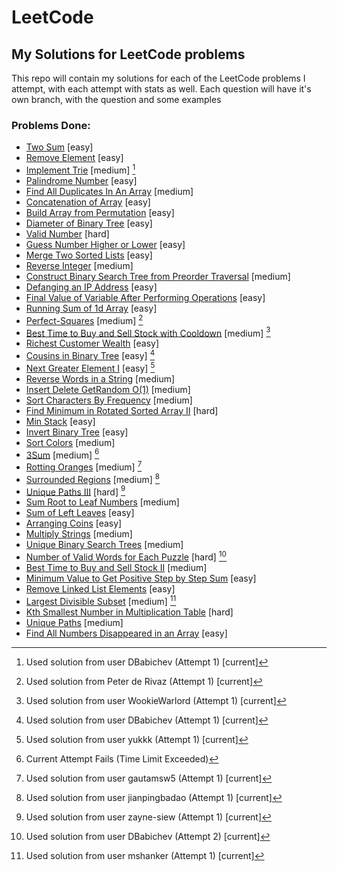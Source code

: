 # LeetCode
## My Solutions for LeetCode problems

  This repo will contain my solutions for each of the LeetCode problems I attempt, with each attempt with stats as well.
Each question will have it's own branch, with the question and some examples

### Problems Done:
  - [Two Sum](https://github.com/theLittleBigZ/LeetCode/tree/main/Two%20Sum) [easy]
  - [Remove Element](https://github.com/theLittleBigZ/LeetCode/tree/Remove-Element) [easy]
  - [Implement Trie](https://github.com/theLittleBigZ/LeetCode/tree/Implement-Trie) [medium] [^1]
  - [Palindrome Number](https://github.com/theLittleBigZ/LeetCode/tree/Palindrome-Number) [easy]
  - [Find All Duplicates In An Array](https://github.com/theLittleBigZ/LeetCode/tree/Find-All-Duplicates-In-An-Array) [medium]
  - [Concatenation of Array](https://github.com/theLittleBigZ/LeetCode/tree/Concatenation-of-Array) [easy]
  - [Build Array from Permutation](https://github.com/theLittleBigZ/LeetCode/tree/Build-Array-from-Permutation) [easy]
  - [Diameter of Binary Tree](https://github.com/theLittleBigZ/LeetCode/tree/Diameter-of-Binary-Tree) [easy]
  - [Valid Number](https://github.com/theLittleBigZ/LeetCode/tree/Valid-Number) [hard]
  - [Guess Number Higher or Lower](https://github.com/theLittleBigZ/LeetCode/tree/Guess-Number-Higher-or-Lower) [easy]
  - [Merge Two Sorted Lists](https://github.com/theLittleBigZ/LeetCode/tree/Merge-Two-Sorted-Lists) [easy]
  - [Reverse Integer](https://github.com/theLittleBigZ/LeetCode/tree/Reverse-Integer) [medium]
  - [Construct Binary Search Tree from Preorder Traversal](https://github.com/theLittleBigZ/LeetCode/tree/Construct-Binary-Search-Tree-from-Preorder-Traversal) [medium]
  - [Defanging an IP Address](https://github.com/theLittleBigZ/LeetCode/tree/Defanging-an-IP-Address) [easy]
  - [Final Value of Variable After Performing Operations](https://github.com/theLittleBigZ/LeetCode/tree/Final-Value-of-Variable-After-Performing-Operations) [easy]
  - [Running Sum of 1d Array](https://github.com/theLittleBigZ/LeetCode/tree/Running-Sum-of-1d-Array) [easy]
  - [Perfect-Squares](https://github.com/theLittleBigZ/LeetCode/tree/Perfect-Squares) [medium] [^2]
  - [Best Time to Buy and Sell Stock with Cooldown](https://github.com/theLittleBigZ/LeetCode/tree/Best-Time-to-Buy-and-Sell-Stock-with-Cooldown) [medium] [^3]
  - [Richest Customer Wealth](https://github.com/theLittleBigZ/LeetCode/tree/Richest-Customer-Wealth) [easy]
  - [Cousins in Binary Tree](https://github.com/theLittleBigZ/LeetCode/tree/Cousins-in-Binary-Tree) [easy] [^4]
  - [Next Greater Element I](https://github.com/theLittleBigZ/LeetCode/tree/Next-Greater-Element-I) [easy] [^5]
  - [Reverse Words in a String](https://github.com/theLittleBigZ/LeetCode/tree/Reverse-Words-in-a-String) [medium]
  - [Insert Delete GetRandom O(1)](https://github.com/theLittleBigZ/LeetCode/tree/Insert-Delete-GetRandom-O(1)) [medium]
  - [Sort Characters By Frequency](https://github.com/theLittleBigZ/LeetCode/tree/Sort-Characters-By-Frequency) [medium]
  - [Find Minimum in Rotated Sorted Array II](https://github.com/theLittleBigZ/LeetCode/tree/Find-Minimum-in-Rotated-Sorted-Array-II) [hard]
  - [Min Stack](https://github.com/theLittleBigZ/LeetCode/tree/Min-Stack) [easy]
  - [Invert Binary Tree](https://github.com/theLittleBigZ/LeetCode/tree/Invert-Binary-Tree) [easy]
  - [Sort Colors](https://github.com/theLittleBigZ/LeetCode/tree/Sort-Colors) [medium]
  - [3Sum](https://github.com/theLittleBigZ/LeetCode/tree/3Sum) [medium] [^6]
  - [Rotting Oranges](https://github.com/theLittleBigZ/LeetCode/tree/Rotting-Oranges) [medium] [^7]
  - [Surrounded Regions](https://github.com/theLittleBigZ/LeetCode/tree/Surrounded-Regions) [medium] [^8]
  - [Unique Paths III](https://github.com/theLittleBigZ/LeetCode/tree/Unique-Paths-III) [hard] [^9]
  - [Sum Root to Leaf Numbers](https://github.com/theLittleBigZ/LeetCode/tree/Sum-Root-to-Leaf-Numbers) [medium]
  - [Sum of Left Leaves](https://github.com/theLittleBigZ/LeetCode/tree/Sum-of-Left-Leaves) [easy]
  - [Arranging Coins](https://github.com/theLittleBigZ/LeetCode/tree/Arranging-Coins) [easy]
  - [Multiply Strings](https://github.com/theLittleBigZ/LeetCode/tree/Multiply-Strings) [medium]
  - [Unique Binary Search Trees](https://github.com/theLittleBigZ/LeetCode/tree/Unique-Binary-Search-Trees) [medium]
  - [Number of Valid Words for Each Puzzle](https://github.com/theLittleBigZ/LeetCode/tree/Number-of-Valid-Words-for-Each-Puzzle) [hard] [^10]
  - [Best Time to Buy and Sell Stock II](https://github.com/theLittleBigZ/LeetCode/tree/Best-Time-to-Buy-and-Sell-Stock-II) [medium]
  - [Minimum Value to Get Positive Step by Step Sum](https://github.com/theLittleBigZ/LeetCode/tree/Minimum-Value-to-Get-Positive-Step-by-Step-Sum) [easy]
  - [Remove Linked List Elements](https://github.com/theLittleBigZ/LeetCode/tree/Remove-Linked-List-Elements) [easy]
  - [Largest Divisible Subset](https://github.com/theLittleBigZ/LeetCode/tree/Largest-Divisible-Subset) [medium] [^11]
  - [Kth Smallest Number in Multiplication Table](https://github.com/theLittleBigZ/LeetCode/tree/Kth-Smallest-Number-in-Multiplication-Table) [hard]
  - [Unique Paths](https://github.com/theLittleBigZ/LeetCode/tree/main/Unique%20Paths) [medium]
  - [Find All Numbers Disappeared in an Array](https://github.com/theLittleBigZ/LeetCode/tree/main/Find%20All%20Numbers%20Disappeared%20in%20an%20Array) [easy]

[^1]: Used solution from user DBabichev (Attempt 1) [current]
[^2]: Used solution from Peter de Rivaz (Attempt 1) [current]
[^3]: Used solution from user WookieWarlord (Attempt 1) [current]
[^4]: Used solution from user DBabichev (Attempt 1) [current]
[^5]: Used solution from user yukkk (Attempt 1) [current]
[^6]: Current Attempt Fails (Time Limit Exceeded)
[^7]: Used solution from user gautamsw5 (Attempt 1) [current]
[^8]: Used solution from user jianpingbadao (Attempt 1) [current]
[^9]: Used solution from user zayne-siew (Attempt 1) [current]
[^10]: Used solution from user DBabichev (Attempt 2) [current]
[^11]: Used solution from user mshanker (Attempt 1) [current]

